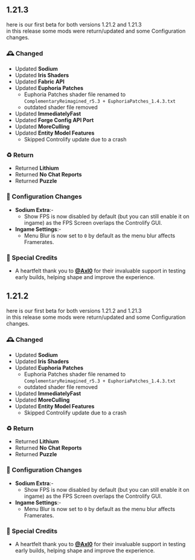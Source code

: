 ## 1.21.3
here is our first beta for both versions 1.21.2 and 1.21.3 <br>
in this release some mods were return/updated and some Configuration changes.

### 🕰️ Changed
- Updated **Sodium**
- Updated **Iris Shaders**
- Updated **Fabric API**
- Updated **Euphoria Patches**
  - Euphoria Patches shader file renamed to `ComplementaryReimagined_r5.3 + EuphoriaPatches_1.4.3.txt`
  - outdated shader file removed 
- Updated **ImmediatelyFast**
- Updated **Forge Config API Port**
- Updated **MoreCulling**
- Updated **Entity Model Features**
  - Skipped Controlify update due to a crash

### ♻️ Return
- Returned **Lithium**
- Returned **No Chat Reports**
- Returned **Puzzle**

### 📂 Configuration Changes
- **Sodium Extra**:-
  - Show FPS is now disabled by default (but you can still enable it on ingame) as the FPS Screen overlaps the Controlify GUI.
- **Ingame Settings**:-
  - Menu Blur is now set to `0` by default as the menu blur affects Framerates.
 
### 🌸 Special Credits
- A heartfelt thank you to **[@AxI0](https://modrinth.com/user/Axl0)** for their invaluable support in testing early builds, helping shape and improve the experience.

## 1.21.2
here is our first beta for both versions 1.21.2 and 1.21.3 <br>
in this release some mods were return/updated and some Configuration changes.

### 🕰️ Changed
- Updated **Sodium**
- Updated **Iris Shaders**
- Updated **Euphoria Patches**
  - Euphoria Patches shader file renamed to `ComplementaryReimagined_r5.3 + EuphoriaPatches_1.4.3.txt`
  - outdated shader file removed  
- Updated **ImmediatelyFast**
- Updated **MoreCulling**
- Updated **Entity Model Features**
  - Skipped Controlify update due to a crash
  
### ♻️ Return
- Returned **Lithium**
- Returned **No Chat Reports**
- Returned **Puzzle**

### 📂 Configuration Changes
- **Sodium Extra**:-
  - Show FPS is now disabled by default (but you can still enable it on ingame) as the FPS Screen overlaps the Controlify GUI.
- **Ingame Settings**:-
  - Menu Blur is now set to `0` by default as the menu blur affects Framerates.

### 🌸 Special Credits
- A heartfelt thank you to **[@AxI0](https://modrinth.com/user/Axl0)** for their invaluable support in testing early builds, helping shape and improve the experience.
